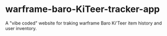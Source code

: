 # warframe-baro-KiTeer-tracker-app
A "vibe coded" website for traking warframe Baro Ki'Teer item history and user inventory.
